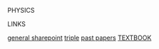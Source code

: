 PHYSICS

LINKS
    
[general sharepoint](https://downlandscommunityschool.sharepoint.com/sites/ScienceDepartment-Test)
[triple](https://downlandscommunityschool.sharepoint.com/sites/ScienceDepartment-Test/SitePages/GCSE-Triple-All.aspx)
[past papers](https://downlandscommunityschool.sharepoint.com/sites/ScienceDepartment-Test/Shared%20Documents/Separates/AQA%20Past%20papers)
[TEXTBOOK](https://downlandscommunityschool-my.sharepoint.com/:b:/g/personal/20ewilm_downlands_org/EbeRoJtCxMtHncnAMtSXqGoBHpy_XrSAhMlRE7bpVrj48g?e=NokBWa)

        

  

